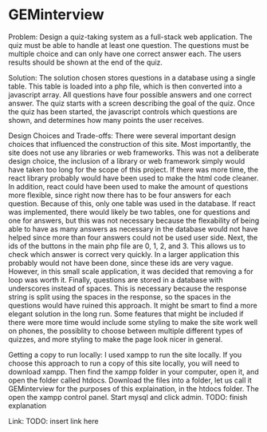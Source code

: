 # GEMinterview

Problem: Design a quiz-taking system as a full-stack web application.  The quiz must be able to handle at least one question.  The questions must be multiple choice and can only have one correct answer each.  The users results should be shown at the end of the quiz.

Solution: The solution chosen stores questions in a database using a single table.  This table is loaded into a php file, which is then converted into a javascript array.  All questions have four possible answers and one correct answer.  The quiz starts with a screen describing the goal of the quiz.  Once the quiz has been started, the javascript controls which questions are shown, and determines how many points the user receives.

Design Choices and Trade-offs:  There were several important design choices that influenced the construction of this site.  Most importantly, the site does not use any libraries or web frameworks.  This was not a deliberate design choice, the inclusion of a library or web framework simply would have taken too long for the scope of this project.  If there was more time, the react library probably would have been used to make the html code cleaner.  In addition, react could have been used to make the amount of questions more flexible, since right now there has to be four answers for each question.  Because of this, only one table was used in the database.  If react was implemented, there would likely be two tables, one for questions and one for answers, but this was not necessary because the flexability of being able to have as many answers as necessary in the database would not have helped since more than four answers could not be used user side.  Next, the ids of the buttons in the main php file are 0, 1, 2, and 3.  This allows us to check which answer is correct very quickly.  In a larger application this probably would not have been done, since these ids are very vague.  However, in this small scale application, it was decided that removing a for loop was worth it.  Finally, questions are stored in a database with underscores instead of spaces.  This is necessary because the response string is split using the spaces in the response, so the spaces in the questions would have ruined this approach.  It might be smart to find a more elegant solution in the long run.  Some features that might be included if there were more time would include some styling to make the site work well on phones, the possiblity to choose between multiple different types of quizzes, and more styling to make the page look nicer in general.

Getting a copy to run locally: I used xampp to run the site locally.  If you choose this approach to run a copy of this site locally, you will need to download xampp.  Then find the xampp folder in your computer, open it, and open the folder called htdocs.  Download the files into a folder, let us call it GEMinterview for the purposes of this explaination, in the htdocs folder.  The open the xampp control panel.  Start mysql and click admin.  TODO: finish explanation

Link: TODO: insert link here